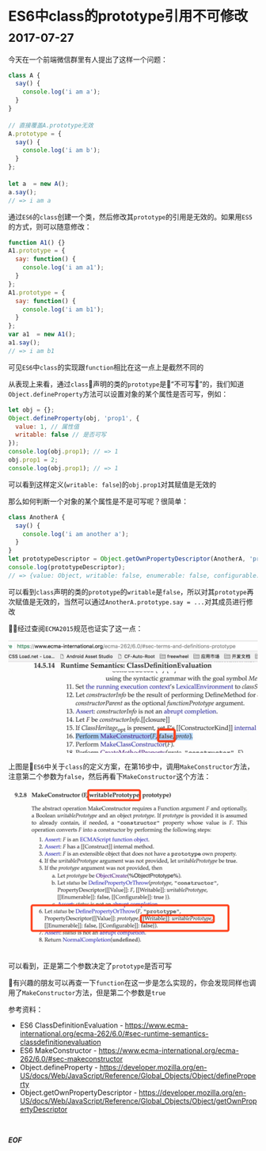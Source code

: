 <h1>ES6中class的prototype引用不可修改<sub>2017-07-27</sub></h1>

今天在一个前端微信群里有人提出了这样一个问题：

```js
class A {
  say() {
    console.log('i am a');
  }
}

// 直接覆盖A.prototype无效
A.prototype = {
  say() {
    console.log('i am b');
  }
};

let a  = new A();
a.say();
// => i am a
```

通过`ES6`的`class`创建一个类，然后修改其`prototype`的引用是无效的。如果用`ES5`的方式，则可以随意修改：

```js
function A1() {}
A1.prototype = {
  say: function() {
    console.log('i am a1');
  }
};
A1.prototype = {
  say: function() {
    console.log('i am b1');
  }
};
var a1  = new A1();
a1.say();
// => i am b1
```

可见`ES6`中`class`的实现跟`function`相比在这一点上是截然不同的

从表现上来看，通过`class`声明的类的`prototype`是“不可写”的，我们知道`Object.defineProperty`方法可以设置对象的某个属性是否可写，例如：

```js
let obj = {};
Object.defineProperty(obj, 'prop1', {
  value: 1, // 属性值
  writable: false // 是否可写
});
console.log(obj.prop1); // => 1
obj.prop1 = 2;
console.log(obj.prop1); // => 1 
```

可以看到这样定义(`writable: false`)的`obj.prop1`对其赋值是无效的

那么如何判断一个对象的某个属性是不是可写呢？很简单：

```js
class AnotherA {
  say() {
    console.log('i am another a');
  }
}
let prototypeDescriptor = Object.getOwnPropertyDescriptor(AnotherA, 'prototype');
console.log(prototypeDescriptor);
// => {value: Object, writable: false, enumerable: false, configurable: false}
```

可以看到`class`声明的类的`prototype`的`writable`是`false`，所以对其`prototype`再次赋值是无效的，当然可以通过`AnotherA.prototype.say = ...`对其成员进行修改

经过查阅`ECMA2015`规范也证实了这一点：

![es6-class-prototype1](../assets/es6-class-prototype1.jpeg)

上图是`ES6`中关于`class`的定义方案，在第16步中，调用`MakeConstructor`方法，注意第二个参数为`false`，然后再看下`MakeConstructor`这个方法：

![es6-class-prototype2](../assets/es6-class-prototype2.png)

可以看到，正是第二个参数决定了`prototype`是否可写

有兴趣的朋友可以再查一下`function`在这一步是怎么实现的，你会发现同样也调用了`MakeConstructor`方法，但是第二个参数是`true`

参考资料： 
- ES6 ClassDefinitionEvaluation - <https://www.ecma-international.org/ecma-262/6.0/#sec-runtime-semantics-classdefinitionevaluation>
- ES6 MakeConstructor - <https://www.ecma-international.org/ecma-262/6.0/#sec-makeconstructor>
- Object.defineProperty - <https://developer.mozilla.org/en-US/docs/Web/JavaScript/Reference/Global_Objects/Object/defineProperty>
- Object.getOwnPropertyDescriptor - <https://developer.mozilla.org/en-US/docs/Web/JavaScript/Reference/Global_Objects/Object/getOwnPropertyDescriptor>

<br/>
    
___EOF___

<br/>